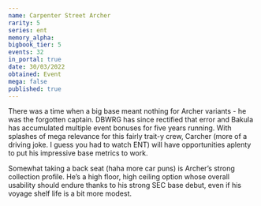 ```yaml
---
name: Carpenter Street Archer
rarity: 5
series: ent
memory_alpha:
bigbook_tier: 5
events: 32
in_portal: true
date: 30/03/2022
obtained: Event
mega: false
published: true
---
```


There was a time when a big base meant nothing for Archer variants - he was the forgotten captain. DBWRG has since rectified that error and Bakula has accumulated multiple event bonuses for five years running. With splashes of mega relevance for this fairly trait-y crew, Carcher (more of a driving joke. I guess you had to watch ENT) will have opportunities aplenty to put his impressive base metrics to work.

Somewhat taking a back seat (haha more car puns) is Archer’s strong collection profile. He’s a high floor, high ceiling option whose overall usability should endure thanks to his strong SEC base debut, even if his voyage shelf life is a bit more modest.
